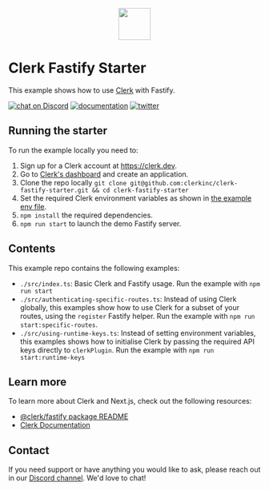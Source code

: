 <p align="center">
  <a href="https://clerk.dev?utm_source=github&utm_medium=clerk_fastify" target="_blank" rel="noopener noreferrer">
    <img src="https://images.clerk.dev/static/logo-light-mode-400x400.png" height="64">
  </a>
  <br /> 
</p>

# Clerk Fastify Starter

This example shows how to use [Clerk](https://www.clerk.dev/?utm_source=github&utm_medium=starter_repos&utm_campaign=fastify_starter) with Fastify.

[![chat on Discord](https://img.shields.io/discord/856971667393609759.svg?logo=discord)](https://discord.com/invite/b5rXHjAg7A)
[![documentation](https://img.shields.io/badge/documentation-clerk-green.svg)](https://docs.clerk.dev)
[![twitter](https://img.shields.io/twitter/follow/ClerkDev?style=social)](https://twitter.com/intent/follow?screen_name=ClerkDev)

## Running the starter
To run the example locally you need to:

1. Sign up for a Clerk account at https://clerk.dev.
2. Go to [Clerk's dashboard](https://dashboard.clerk.dev/?utm_source=github&utm_medium=starter_repos&utm_campaign=fastify_starter) and create an application.
3. Clone the repo locally `git clone git@github.com:clerkinc/clerk-fastify-starter.git && cd clerk-fastify-starter`
4. Set the required Clerk environment variables as shown in [the example env file](./.env.sample).
5. `npm install` the required dependencies.
6. `npm run start` to launch the demo Fastify server.

## Contents
This example repo contains the following examples:
- `./src/index.ts`: Basic Clerk and Fastify usage. Run the example with `npm run start`
- `./src/authenticating-specific-routes.ts`: Instead of using Clerk globally, this examples show how to use Clerk for a subset of your routes, using the `register` Fastify helper. Run the example with `npm run start:specific-routes`.
- `./src/using-runtime-keys.ts`: Instead of setting environment variables, this examples shows how to initialise Clerk by passing the required API keys directly to `clerkPlugin`. Run the example with `npm run start:runtime-keys`

## Learn more

To learn more about Clerk and Next.js, check out the following resources:

- [@clerk/fastify package README](https://github.com/clerkinc/javascript/blob/main/packages/fastify/README.md)
- [Clerk Documentation](https://clerk.dev/docs?utm_source=github&utm_medium=starter_repos&utm_campaign=fastify_starter)

## Contact

If you need support or have anything you would like to ask, please reach out in our [Discord channel](https://discord.com/invite/b5rXHjAg7A). We'd love to chat!

